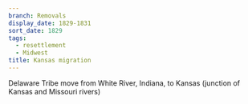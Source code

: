```yaml
---
branch: Removals
display_date: 1829-1831
sort_date: 1829
tags:
  - resettlement
  - Midwest
title: Kansas migration
---
```


Delaware Tribe move from White River, Indiana, to Kansas (junction of Kansas and Missouri rivers)
